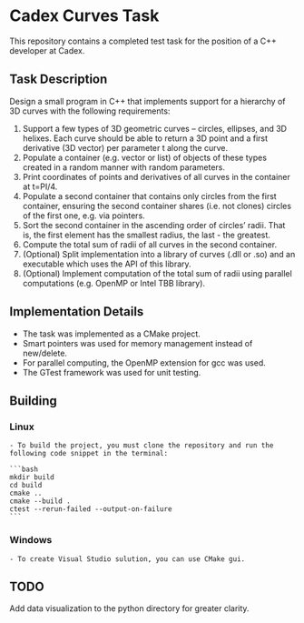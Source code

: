 # Cadex Curves Task

This repository contains a completed test task for the position of a C++ developer at Cadex.

## Task Description

Design a small program in C++ that implements support for a hierarchy of 3D curves with the following requirements:
1. Support a few types of 3D geometric curves – circles, ellipses, and 3D helixes. Each curve should be able to return a 3D point and a first derivative (3D vector) per parameter t along the curve.
2. Populate a container (e.g. vector or list) of objects of these types created in a random manner with random parameters.
3. Print coordinates of points and derivatives of all curves in the container at t=PI/4.
4. Populate a second container that contains only circles from the first container, ensuring the second container shares (i.e. not clones) circles of the first one, e.g. via pointers.
5. Sort the second container in the ascending order of circles’ radii. That is, the first element has the smallest radius, the last - the greatest.
6. Compute the total sum of radii of all curves in the second container.
7. (Optional) Split implementation into a library of curves (.dll or .so) and an executable which uses the API of this library.
8. (Optional) Implement computation of the total sum of radii using parallel computations (e.g. OpenMP or Intel TBB library).

## Implementation Details

- The task was implemented as a CMake project.
- Smart pointers was used for memory management instead of new/delete.
- For parallel computing, the OpenMP extension for gcc was used.
- The GTest framework was used for unit testing.

## Building

### Linux

    - To build the project, you must clone the repository and run the following code snippet in the terminal:

    ```bash
    mkdir build
    cd build
    cmake ..
    cmake --build .
    ctest --rerun-failed --output-on-failure
    ```

### Windows

    - To create Visual Studio sulution, you can use CMake gui.


## TODO

Add data visualization to the python directory for greater clarity.
